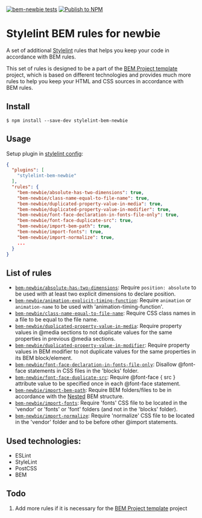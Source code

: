 [![bem-newbie tests](https://github.com/IgnatovDan/stylelint-bem-newbie/actions/workflows/run-tests.yml/badge.svg?branch=master)](https://github.com/IgnatovDan/stylelint-bem-newbie/actions/workflows/run-tests.yml)
[![Publish to NPM](https://github.com/IgnatovDan/stylelint-bem-newbie/actions/workflows/publish-to-npm.yml/badge.svg?event=release)](https://github.com/IgnatovDan/stylelint-bem-newbie/actions/workflows/publish-to-npm.yml)

# Stylelint BEM rules for newbie

A set of additional [Stylelint](https://stylelint.io/) rules that helps you keep your code in accordance with BEM rules.

This set of rules is designed to be a part of the [BEM Project template](https://github.com/IgnatovDan/bem-project) project, which is based on different technologies and provides much more rules to help you keep your HTML and CSS sources in accordance with BEM rules.

## Install

```
$ npm install --save-dev stylelint-bem-newbie
```

## Usage

Setup plugin in [stylelint config](http://stylelint.io/user-guide/configuration/):

```json
{
  "plugins": [
    "stylelint-bem-newbie"
  ],
  "rules": {
    "bem-newbie/absolute-has-two-dimensions": true,
    "bem-newbie/class-name-equal-to-file-name": true,
    "bem-newbie/duplicated-property-value-in-media": true,
    "bem-newbie/duplicated-property-value-in-modifier": true,
    "bem-newbie/font-face-declaration-in-fonts-file-only": true,
    "bem-newbie/font-face-duplicate-src": true,
    "bem-newbie/import-bem-path": true,
    "bem-newbie/import-fonts": true,
    "bem-newbie/import-normalize": true,
    ...
  }
}
```

## List of rules

- [`bem-newbie/absolute-has-two-dimensions`](./rules/absolute-has-two-dimensions/README.md): Require `position: absolute` to be used with at least two explicit dimensions to declare position.
- [`bem-newbie/animation-explicit-timing-function`](./rules/animation-explicit-timing-function/README.md): Require `animation` or `animation-name` to be used with 'animation-timing-function'.
- [`bem-newbie/class-name-equal-to-file-name`](./rules/class-name-equal-to-file-name/README.md): Require CSS class names in a file to be equal to the file name.
- [`bem-newbie/duplicated-property-value-in-media`](./rules/duplicated-property-value-in-media/README.md): Require property values in @media sections to not duplicate values for the same properties in previous @media sections.
- [`bem-newbie/duplicated-property-value-in-modifier`](./rules/duplicated-property-value-in-modifier/README.md): Require property values in BEM modifier to not duplicate values for the same properties in its BEM block/element.
- [`bem-newbie/font-face-declaration-in-fonts-file-only`](./rules/font-face-declaration-in-fonts-file-only/README.md): Disallow @font-face statements in CSS files in the 'blocks' folder.
- [`bem-newbie/font-face-duplicate-src`](./rules/font-face-duplicate-src/README.md): Require @font-face { src } attribute value to be specified once in each @font-face statement.
- [`bem-newbie/import-bem-path`](./rules/import-bem-path/README.md): Require BEM folders/files to be in accordance with the [Nested](https://ru.bem.info/methodology/filestructure/#nested) BEM structure.
- [`bem-newbie/import-fonts`](./rules/import-fonts/README.md): Require 'fonts' CSS file to be located in the 'vendor' or 'fonts' or 'font' folders (and not in the 'blocks' folder).
- [`bem-newbie/import-normalize`](./rules/import-normalize/README.md): Require 'normalize' CSS file to be located in the 'vendor' folder and to be before other @import statements.

## Used technologies:
- ESLint
- StyleLint
- PostCSS
- BEM

## Todo

1. Add more rules if it is necessary for the [BEM Project template](https://github.com/IgnatovDan/bem-project) project
